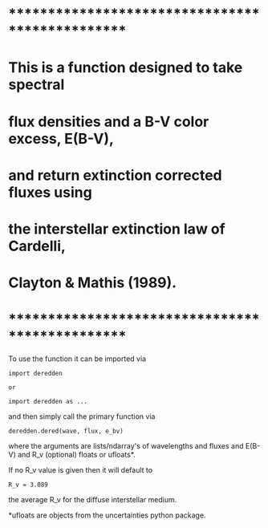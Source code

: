 # *********************************************** #
# This is a function designed to take spectral
# flux densities and a B-V color excess, E(B-V), 
# and return extinction corrected fluxes using
# the interstellar extinction law of Cardelli,
# Clayton & Mathis (1989).
# *********************************************** #

To use the function it can be imported via 

    import deredden

    or

    import deredden as ...

and then simply call the primary function via

    deredden.dered(wave, flux, e_bv)

where the arguments are lists/ndarray's of wavelengths 
and fluxes and E(B-V) and R_v (optional) floats or 
ufloats*.

If no R_v value is given then it will default to 

    R_v = 3.089

the average R_v for the diffuse interstellar medium.

*ufloats are objects from the uncertainties python
package.
